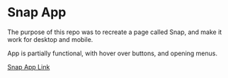 # Snap App 

The purpose of this repo was to recreate a page called Snap, and make it work for desktop and mobile.

App is partially functional, with hover over buttons, and opening menus.

[Snap App Link](https://mquispe96.github.io/snap-app-mq/)